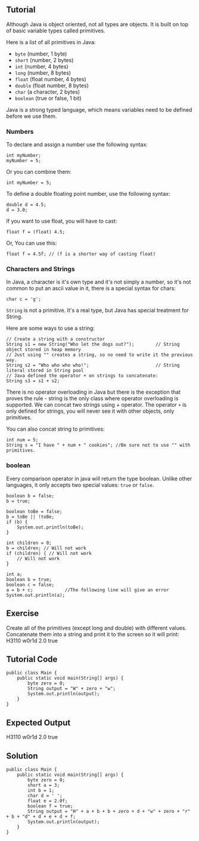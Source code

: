 Tutorial
--------

Although Java is object oriented, not all types are objects. It is built on top of basic variable types called primitives.

Here is a list of all primitives in Java:

- `byte` (number, 1 byte)
- `short` (number, 2 bytes)
- `int` (number, 4 bytes)
- `long` (number, 8 bytes)
- `float` (float number, 4 bytes)
- `double` (float number, 8 bytes)
- `char` (a character, 2 bytes)
- `boolean` (true or false, 1 bit)

Java is a strong typed language, which means variables need to be defined before we use them.

### Numbers

To declare and assign a number use the following syntax:

    int myNumber;
    myNumber = 5;

Or you can combine them:

    int myNumber = 5;

To define a double floating point number, use the following syntax:

    double d = 4.5;
    d = 3.0;

If you want to use float, you will have to cast:

    float f = (float) 4.5;

Or, You can use this:

    float f = 4.5f; // (f is a shorter way of casting float)

### Characters and Strings

In Java, a character is it's own type and it's not simply a number, so it's not common to put an ascii value in it, there is a special syntax for chars:

    char c = 'g';

`String` is not a primitive. It's a real type, but Java has special treatment for String.

Here are some ways to use a string:

    // Create a string with a constructor
    String s1 = new String("Who let the dogs out?");        // String object stored in heap memory
    // Just using "" creates a string, so no need to write it the previous way.
    String s2 = "Who who who who!";                         // String literal stored in String pool
    // Java defined the operator + on strings to concatenate:
    String s3 = s1 + s2;

There is no operator overloading in Java but there is the exception that proves the rule - string is the only class where operator overloading is supported. We can concat two strings using + operator. The operator `+` is only defined for strings, you will never see it with other objects, only primitives.

You can also concat string to primitives:

    int num = 5;
    String s = "I have " + num + " cookies"; //Be sure not to use "" with primitives.

### boolean

Every comparison operator in java will return the type boolean. Unlike other languages, it only accepts two special values: `true` or `false`. 

    boolean b = false;
    b = true;

    boolean toBe = false;
    b = toBe || !toBe;
    if (b) {
        System.out.println(toBe);
    }

    int children = 0;
    b = children; // Will not work
    if (children) { // Will not work
        // Will not work
    }
    
    int a;
    boolean b = true; 
    boolean c = false; 
    a = b + c;            //The following line will give an error
    System.out.println(a); 

Exercise
--------

Create all of the primitives (except long and double) with different values. Concatenate them into a string and print it to the screen so it will print:
H3110 w0r1d 2.0 true

Tutorial Code
-------------

    public class Main {
        public static void main(String[] args) {
            byte zero = 0;
            String output = "W" + zero + "w";
            System.out.println(output);
        }
    }

Expected Output
---------------

H3110 w0r1d 2.0 true

Solution
--------

    public class Main {
        public static void main(String[] args) {
            byte zero = 0;
            short a = 3;
            int b = 1;
            char d = ' ';
            float e = 2.0f;
            boolean f = true;
            String output = "H" + a + b + b + zero + d + "w" + zero + "r" + b + "d" + d + e + d + f;
            System.out.println(output);
        }
    }
